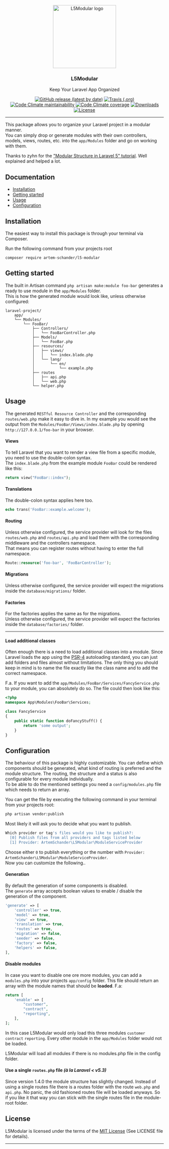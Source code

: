 <p align="center"><img width="200" src="http://artekk.de/resources/images/l5modular-logo.png" alt="L5Modular logo"></p>
<h3 align="center">L5Modular</h3>
<p align="center">Keep Your Laravel App Organized</p>

<p align="center">
    <a href="https://github.com/Artem-Schander/L5Modular/releases"><img src="https://img.shields.io/github/v/release/artem-schander/L5Modular" alt="GitHub release (latest by date)"></a>
    <a href="https://travis-ci.com/Artem-Schander/L5Modular"><img src="https://img.shields.io/travis/Artem-Schander/L5Modular" alt="Travis (.org)"></a>
    <a href="https://codeclimate.com/github/Artem-Schander/L5Modular"><img src="https://img.shields.io/codeclimate/maintainability-percentage/Artem-Schander/L5Modular" alt="Code Climate maintainability"></a>
    <a href="https://codeclimate.com/github/Artem-Schander/L5Modular"><img src="https://img.shields.io/codeclimate/coverage/Artem-Schander/L5Modular" alt="Code Climate coverage"></a>
    <a href="https://packagist.org/packages/artem-schander/l5-modular"><img src="https://img.shields.io/packagist/dt/artem-schander/l5-modular.svg" alt="Downloads"></a>
    <a href="https://github.com/Artem-Schander/L5Modular/blob/master/LICENSE"><img src="https://img.shields.io/packagist/l/artem-schander/l5-modular" alt="License"></a>
</p>

<hr>

This package allows you to organize your Laravel project in a modular manner.  
You can simply drop or generate modules with their own controllers, models, views, routes, etc. into the `app/Modules` folder and go on working with them.

Thanks to zyhn for the ["Modular Structure in Laravel 5" tutorial](http://ziyahanalbeniz.blogspot.com.tr/2015/03/modular-structure-in-laravel-5.html). Well explained and helped a lot.

## Documentation

* [Installation](#installation)
* [Getting started](#getting-started)
* [Usage](#usage)
* [Configuration](#configuration)


<a name="installation"></a>
## Installation

The easiest way to install this package is through your terminal via Composer.

Run the following command from your projects root
```shell
composer require artem-schander/l5-modular
```

<a name="getting-started"></a>
## Getting started

The built in Artisan command `php artisan make:module foo-bar` generates a ready to use module in the `app/Modules` folder.  
This is how the generated module would look like, unless otherwise configured:
```
laravel-project/
    app/
    └── Modules/
        └── FooBar/
            ├── Controllers/
            │   └── FooBarController.php
            ├── Models/
            │   └── FooBar.php
            ├── resources/
            │   ├── views/
            │   │   └── index.blade.php
            │   └── lang/
            │       └── en/
            │           └── example.php
            ├── routes
            │   ├── api.php
            │   └── web.php
            └── helper.php

```

<a name="usage"></a>
## Usage

The generated `RESTful Resource Controller` and the corresponding `routes/web.php` make it easy to dive in. In my example you would see the output from the `Modules/FooBar/Views/index.blade.php` by opening `http://127.0.0.1/foo-bar` in your browser.

#### Views
To tell Laravel that you want to render a view file from a specific module, you need to use the double-colon syntax.  
The `index.blade.php` from the example module `FooBar` could be rendered like this:
```php
return view("FooBar::index");
```

#### Translations
The double-colon syntax applies here too.
```php
echo trans('FooBar::example.welcome');
```

#### Routing
Unless otherwise configured, the service provider will look for the files `routes/web.php` and `routes/api.php` and load them with the corresponding middleware and the controllers namespace.  
That means you can register routes without having to enter the full namespace.
```php
Route::resource('foo-bar', 'FooBarController');
```

#### Migrations
Unless otherwise configured, the service provider will expect the migrations inside the `database/migrations/` folder.

#### Factories
For the factories applies the same as for the migrations.  
Unless otherwise configured, the service provider will expect the factories inside the `database/factories/` folder.

---

#### Load additional classes

Often enough there is a need to load additional classes into a module. Since Laravel loads the app using the [PSR-4](http://www.php-fig.org/psr/psr-4/) autoloading standard, you can just add folders and files almost without limitations. The only thing you should keep in mind is to name the file exactly like the class name and to add the correct namespace.

F.a. If you want to add the `app/Modules/FooBar/Services/FancyService.php` to your module, you can absolutely do so. The file could then look like this:
```php
<?php
namespace App\Modules\FooBar\Services;

class FancyService
{
    public static function doFancyStuff() {
        return 'some output';
    }
}
```

<a name="configuration"></a>
## Configuration

The behaviour of this package is highly customizable.
You can define which components should be generated, what kind of routing is preferred and the module structure. The routing, the structure and a status is also configurable for every module individually.  
To be able to do the mentioned settings you need a `config/modules.php` file which needs to return an array.

You can get the file by executing the following command in your terminal from your projects root:
```bash
php artisan vendor:publish
```
Most likely it will ask you to decide what you want to publish.
```bash
Which provider or tag's files would you like to publish?:
  [0] Publish files from all providers and tags listed below
  [1] Provider: ArtemSchander\L5Modular\ModuleServiceProvider
```
Choose either `0` to publish everything or the number with `Provider: ArtemSchander\L5Modular\ModuleServiceProvider`.  
Now you can customize the following..

#### Generation

By default the generation of some components is disabled.  
The `generate` array accepts boolean values to enable / disable the generation of the component.

```php
'generate' => [
    'controller' => true,
    'model' => true,
    'view' => true,
    'translation' => true,
    'routes' => true,
    'migration' => false,
    'seeder' => false,
    'factory' => false,
    'helpers' => false,
],
```





#### Disable modules
In case you want to disable one ore more modules, you can add a `modules.php` into your projects `app/config` folder. This file should return an array with the module names that should be **loaded**.
F.a:
```php
return [
    'enable' => [
        "customer",
        "contract",
        "reporting",
    ],
];
```
In this case L5Modular would only load this three modules `customer` `contract` `reporting`. Every other module in the `app/Modules` folder would not be loaded.

L5Modular will load all modules if there is no modules.php file in the config folder.

#### Use a single `routes.php` file *(à la Laravel < v5.3)*

Since version 1.4.0 the module structure has slightly changed. Instead of using a single routes file there is a routes folder with the route `web.php` and `api.php`. No panic, the old fashioned routes file will be loaded anyways. So if you like it that way you can stick with the single routes file in the module-root folder.




## License

L5Modular is licensed under the terms of the [MIT License](http://opensource.org/licenses/MIT)
(See LICENSE file for details).

---
